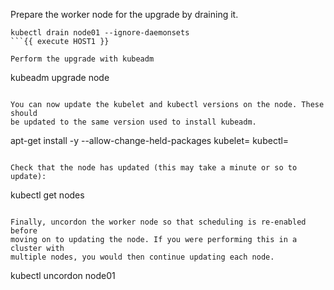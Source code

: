 Prepare the worker node for the upgrade by draining it.

```
kubectl drain node01 --ignore-daemonsets
```{{ execute HOST1 }}

Perform the upgrade with kubeadm

```
kubeadm upgrade node
```{{ execute HOST2 }}

You can now update the kubelet and kubectl versions on the node. These should
be updated to the same version used to install kubeadm.

```
apt-get install -y --allow-change-held-packages kubelet=<version> kubectl=<version>
```

Check that the node has updated (this may take a minute or so to update):

```
kubectl get nodes
```{{ execute HOST1 }}

Finally, uncordon the worker node so that scheduling is re-enabled before
moving on to updating the node. If you were performing this in a cluster with
multiple nodes, you would then continue updating each node.

```
kubectl uncordon node01
```{{ execute HOST1 }}